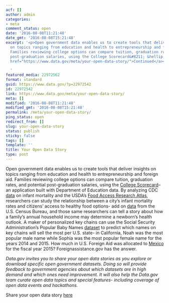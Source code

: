 ```yaml
---
acf: []
author: admin
categories:
- meta
comment_status: open
date: '2016-08-08T11:21:48'
date_gmt: '2016-08-08T15:21:48'
excerpt: '<p>Open government data enables us to create tools that deliver insights
  on topics ranging from education and health to entrepreneurship and foreign aid.
  Families reviewing college options can compare tuition, graduation rates, and potential
  post-graduation salaries, using the College Scorecard&#8211; &hellip; <a aria-describedby="post-title-22972542"
  href="https://www.data.gov/meta/your-open-data-story/">Continued</a></p>

  '
featured_media: 22972562
format: standard
guid: https://www.data.gov/?p=22972542
id: 22972542
link: https://www.data.gov/meta/your-open-data-story/
meta: []
modified: '2016-08-08T11:21:48'
modified_gmt: '2016-08-08T15:21:48'
permalink: /meta/your-open-data-story/
ping_status: open
redirect_from: []
slug: your-open-data-story
status: publish
sticky: false
tags: []
template: ''
title: Your Open Data Story
type: post
---
```

Open government data enables us to create tools that deliver insights on topics ranging from education and health to entrepreneurship and foreign aid. Families reviewing college options can compare tuition, graduation rates, and potential post-graduation salaries, using the [College Scorecard](https://catalog.data.gov/dataset/college-scorecard)– an application built with Department of Education data. By analyzing CDC [data](https://catalog.data.gov/dataset/cdc-wonder-mortality-infant-deaths) on infant mortality and the USDA’s [Food Access Research Atlas](http://www.ers.usda.gov/data-products/food-access-research-atlas/go-to-the-atlas.aspx), researchers can study the relationship between a city’s infant mortality rates and citizens’ access to healthy food options- add on [data](https://www.census.gov/topics/income-poverty/data/datasets.html) from the U.S. Census Bureau, and those same researchers can tell a story about how a family’s annual household income may determine a newborn’s health outlook. A maker of personalized key chains can use the Social Security Administration’s Popular Baby Names [dataset](https://catalog.data.gov/dataset/baby-names-from-social-security-card-applications-national-level-data) to predict which names on key chains will sell the most per U.S. state- in California, Noah was the most popular male name while Sophia was the most popular female name for the years 2014 and 2015. How much in U.S. Foreign Aid was allocated to [Mexico](http://beta.foreignassistance.gov/explore) for the fiscal year 2015? Foreignassistance.gov has the answer.


*Data.gov invites you to share your open data stories as you explore or download specific open government datasets. Doing so will provide feedback to government agencies about which datasets are in high demand and which ones need improvement. It will also help the Data.gov team curate open data topics and special features- including coverage of open data events and hackathons.* 


Share your open data story [here](https://docs.google.com/a/gsa.gov/forms/d/e/1FAIpQLSdL-LMmmIpzuvWlPNJbNwE5itADT8V6BcjhhXt97Ez7tc_NyA/viewform)



